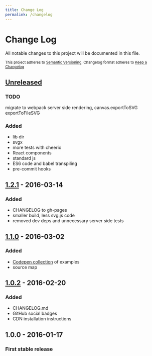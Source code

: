 ```yaml
---
title: Change Log
permalink: /changelog
---
```


# Change Log

All notable changes to this project will be documented in this file.

<sub>This project adheres to [Semantic Versioning](http://semver.org/).
Changelog format adheres to [Keep a Changelog](http://keepachangelog.com/)</sub>

## [Unreleased]

### TODO

migrate to webpack
server side rendering, canvas.exportToSVG exportToFileSVG

### Added

- lib dir
- svgx
- more tests with cheerio
- React components
- standard js
- ES6 code and babel transpiling
- pre-commit hooks

## [1.2.1] - 2016-03-14

### Added

- CHANGELOG to gh-pages
- smaller build, less svg.js code
- removed dev deps and unnecessary server side tests

## [1.1.0] - 2016-03-02

### Added

- [Codepen collection](http://codepen.io/collection/DojWVW/) of examples
- source map

## [1.0.2] - 2016-02-20

### Added

- CHANGELOG.md
- GitHub social badges
- CDN installation instructions

## **1.0.0** - 2016-01-17

### First stable release

[Unreleased]: https://github.com/fibo/flow-view/compare/v2.0.0...HEAD
[2.0.0]: https://github.com/fibo/flow-view/compare/v1.2.1...v2.0.0
[1.2.1]: https://github.com/fibo/flow-view/compare/v1.1.1...v1.2.1
[1.1.1]: https://github.com/fibo/flow-view/compare/v1.1.0...v1.1.1
[1.1.0]: https://github.com/fibo/flow-view/compare/v1.0.2...v1.1.0
[1.0.2]: https://github.com/fibo/flow-view/compare/v1.0.0...v1.0.2
